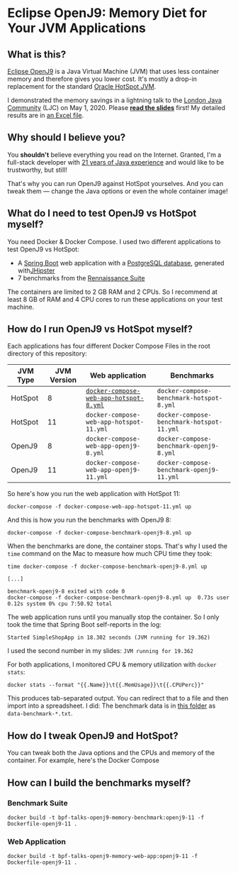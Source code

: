 # Eclipse OpenJ9: Memory Diet for Your JVM Applications

## What is this?

[Eclipse OpenJ9](https://www.eclipse.org/openj9/) is a Java Virtual Machine (JVM) that uses less container memory and therefore gives you lower cost. It's mostly a drop-in replacement for the standard [Oracle HotSpot JVM](https://www.oracle.com/java/technologies/javase-downloads.html).

I demonstrated the memory savings in a lightning talk to the [London Java Community](https://www.meetup.com/Londonjavacommunity/) (LJC) on May 1, 2020. Please **[read the slides](https://github.com/ksilz/bpf-talks-openj9-memory/blob/master/Eclipse%20OpenJ9%20Memory%20Diet%20-%20LJC%20Lightning%20Talk%202020.pdf)** first! My detailed results are in [an Excel file](https://github.com/ksilz/bpf-talks-openj9-memory/blob/master/Detailed%20Results.xlsx).

## Why should I believe you?

You **shouldn't** believe everything you read on the Internet. Granted, I'm a full-stack developer with [21 years of Java experience](https://ksilz.com) and would like to be trustworthy, but still!

That's why you can run OpenJ9 against HotSpot yourselves. And you can tweak them &mdash; change the Java options or even the whole container image!

## What do I need to test OpenJ9 vs HotSpot myself?

You need Docker & Docker Compose. I used two different applications to test OpenJ9 vs HotSpot:

- A [Spring Boot](https://spring.io/projects/spring-boot) web application with a [PostgreSQL database](https://www.postgresql.org), generated with[JHipster](https://www.jhipster.tech)
- 7 benchmarks from the [Rennaissance Suite](https://renaissance.dev)

The containers are limited to 2 GB RAM and 2 CPUs. So I recommend at least 8 GB of RAM and 4 CPU cores to run these applications on your test machine.

## How do I run OpenJ9 vs HotSpot myself?

Each applications has four different Docker Compose Files in the root directory of this repository:

JVM Type | JVM Version | Web application | Benchmarks
---------|-------------|-----------------|----------------
HotSpot  | 8 | [`docker-compose-web-app-hotspot-8.yml`](https://github.com/ksilz/bpf-talks-openj9-memory/blob/master/docker-compose-web-app-hotspot-8.yml) | `docker-compose-benchmark-hotspot-8.yml`
HotSpot | 11 | `docker-compose-web-app-hotspot-11.yml` | `docker-compose-benchmark-hotspot-11.yml`
OpenJ9 | 8 | `docker-compose-web-app-openj9-8.yml` | `docker-compose-benchmark-openj9-8.yml`
OpenJ9 | 11 | `docker-compose-web-app-openj9-11.yml` | `docker-compose-benchmark-openj9-11.yml`

So here's how you run the web application with HotSpot 11:

````
docker-compose -f docker-compose-web-app-hotspot-11.yml up
````

And this is how you run the benchmarks with OpenJ9 8:

````
docker-compose -f docker-compose-benchmark-openj9-8.yml up
````

When the benchmarks are done, the container stops. That's why I used the `time` command on the Mac to measure how much CPU time they took:

````
time docker-compose -f docker-compose-benchmark-openj9-8.yml up

[...]

benchmark-openj9-8 exited with code 0
docker-compose -f docker-compose-benchmark-openj9-8.yml up  0.73s user 0.12s system 0% cpu 7:50.92 total
````

The web application runs until you manually stop the container. So I only took the time that Spring Boot self-reports in the log:

````
Started SimpleShopApp in 18.302 seconds (JVM running for 19.362)
````

I used the second number in my slides: `JVM running for 19.362`

For both applications, I monitored CPU & memory utilization with `docker stats`: 

````
docker stats --format "{{.Name}}\t{{.MemUsage}}\t{{.CPUPerc}}"
````

This produces tab-separated output. You  can redirect that to a file and then import into a spreadsheet. I did: The benchmark data is in [this folder](https://github.com/ksilz/bpf-talks-openj9-memory/tree/master/results/benchmark) as `data-benchmark-*.txt`. 

## How do I tweak OpenJ9 and HotSpot?

You can tweak both the Java options and the CPUs and memory of the container. For example, here's the Docker Compose 

## How can I build the benchmarks myself?
### Benchmark Suite

````
docker build -t bpf-talks-openj9-memory-benchmark:openj9-11 -f Dockerfile-openj9-11 .
````

### Web Application

````
docker build -t bpf-talks-openj9-memory-web-app:openj9-11 -f Dockerfile-openj9-11 .
````
